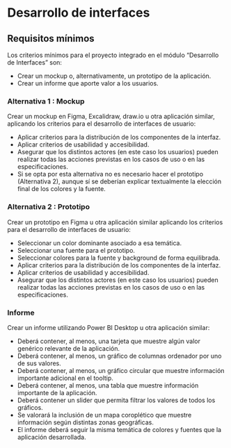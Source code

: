 # Desarrollo de interfaces

## Requisitos mínimos
Los criterios mínimos para el proyecto integrado en el módulo “Desarrollo de Interfaces” son:
- Crear un mockup o, alternativamente, un prototipo de la aplicación.
- Crear un informe que aporte valor a los usuarios.

### Alternativa 1 : Mockup
Crear un mockup en Figma, Excalidraw, draw.io u otra aplicación similar, aplicando los criterios para el desarrollo de interfaces de usuario:
- Aplicar criterios para la distribución de los componentes de la interfaz.
- Aplicar criterios de usabilidad y accesibilidad.
- Asegurar que los distintos actores (en este caso los usuarios) pueden realizar todas las acciones previstas en los casos de uso o en las especificaciones.
- Si se opta por esta alternativa no es necesario hacer el prototipo (Alternativa 2), aunque sí se deberían explicar textualmente la elección final de los colores y la fuente.

### Alternativa 2 : Prototipo
Crear un prototipo en Figma u otra aplicación similar aplicando los criterios para el desarrollo de interfaces de usuario:
- Seleccionar un color dominante asociado a esa temática.
- Seleccionar una fuente para el prototipo.
- Seleccionar colores para la fuente y background de forma equilibrada.
- Aplicar criterios para la distribución de los componentes de la interfaz.
- Aplicar criterios de usabilidad y accesibilidad.
- Asegurar que los distintos actores (en este caso los usuarios) pueden realizar todas las acciones previstas en los casos de uso o en las especificaciones.

### Informe
Crear un informe utilizando Power BI Desktop u otra aplicación similar:
- Deberá contener, al menos, una tarjeta que muestre algún valor genérico relevante de la aplicación.
- Deberá contener, al menos, un gráfico de columnas ordenador por uno de sus valores.
- Deberá contener, al menos, un gráfico circular que muestre información importante adicional en el tooltip.
- Deberá contener, al menos, una tabla que muestre información importante de la aplicación.
- Deberá contener un slider que permita filtrar los valores de todos los gráficos.
- Se valorará la inclusión de un mapa coroplético que muestre información según distintas zonas geográficas.
- El informe deberá seguir la misma temática de colores y fuentes que la aplicación desarrollada.
